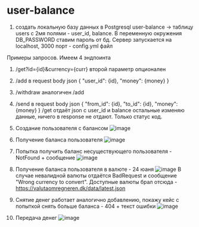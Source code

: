 # user-balance
1. создать локальную базу данных в Postgresql user-balance -> таблицу users с 2мя полями - user_id, balance.
В переменную окружения DB_PASSWORD ставим пароль от бд.
Сервер запускается на localhost, 3000 порт - config.yml файл

Примеры запросов.
Имеем 4 эндпоинта
1. /get?id={id}&currency={curr}
второй параметр опционален
2. /add
в request body json
{
"user_id": {id},
"money": {money}
}
3. /withdraw аналогичен /add
4. /send
в request body json
{
"from_id": {id},
"to_id": {id},
"money":{money}
}
/get отдаёт json с user_id и balance
остальные изменяю данные, ничего в response не отдают. Только статус код.

1. Создание пользователя с балансом ![image](https://user-images.githubusercontent.com/61359396/192157509-237c66d1-3ae5-47c9-a904-e1329fe2a032.png)
2. Получение баланса пользователя ![image](https://user-images.githubusercontent.com/61359396/192157567-6b77dd91-366c-4477-b39f-433c5a57e335.png)
3. Попытка получить баланс несуществующего пользователя - NotFound + сообщение ![image](https://user-images.githubusercontent.com/61359396/192157614-e769cf47-7bf2-4d63-a016-0e2457e837c2.png)
4. Получение баланса пользователя в валюте - 24 юаня ![image](https://user-images.githubusercontent.com/61359396/192157655-9f93d672-b975-4429-bb81-88ddeb253e5d.png)
В случае невалидной валюты отдаётся BadRequest и сообщение "Wrong currency to convert". Доступные валюты брал отсюда - https://valutaomregneren.dk/data/latest.json
5. Снятие денег работает аналогично добавлению, покажу кейс с попыткой снять больше баланса - 404 + текст ошибки ![image](https://user-images.githubusercontent.com/61359396/192160118-b1c40096-0461-480e-8901-902cc4961e3f.png)
6. Передача денег ![image](https://user-images.githubusercontent.com/61359396/192160143-18a76e45-8f89-457d-a02e-2063e22ed2c1.png)

